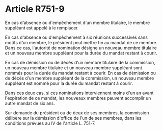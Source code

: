 # Article R751-9

En cas d'absence ou d'empêchement d'un membre titulaire, le membre suppléant est appelé à le remplacer.

En cas d'absence ou d'empêchement à six réunions successives sans motifs d'un membre, le président peut mettre fin au mandat de ce membre. Dans ce cas, l'autorité de nomination désigne un nouveau membre titulaire et un nouveau membre suppléant pour la durée du mandat restant à courir.

En cas de démission ou de décès d'un membre titulaire de la commission, un nouveau membre titulaire et un nouveau membre suppléant sont nommés pour la durée du mandat restant à courir. En cas de démission ou de décès d'un membre suppléant de la commission, un nouveau membre suppléant est nommé pour la durée du mandat restant à courir.

Dans ces deux cas, si ces nominations interviennent moins d'un an avant l'expiration de ce mandat, les nouveaux membres peuvent accomplir un autre mandat de six ans.

Sur demande du président ou de deux de ses membres, la commission délibère sur la démission d'office de l'un de ses membres, dans les conditions prévues au IV de l'article L. 751-7.

